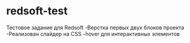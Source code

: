 # redsoft-test
Тестовое задание для Redsoft
-Верстка первых двух блоков проекта
-Реализован слайдер на CSS
-hover для интерактивных элементов
